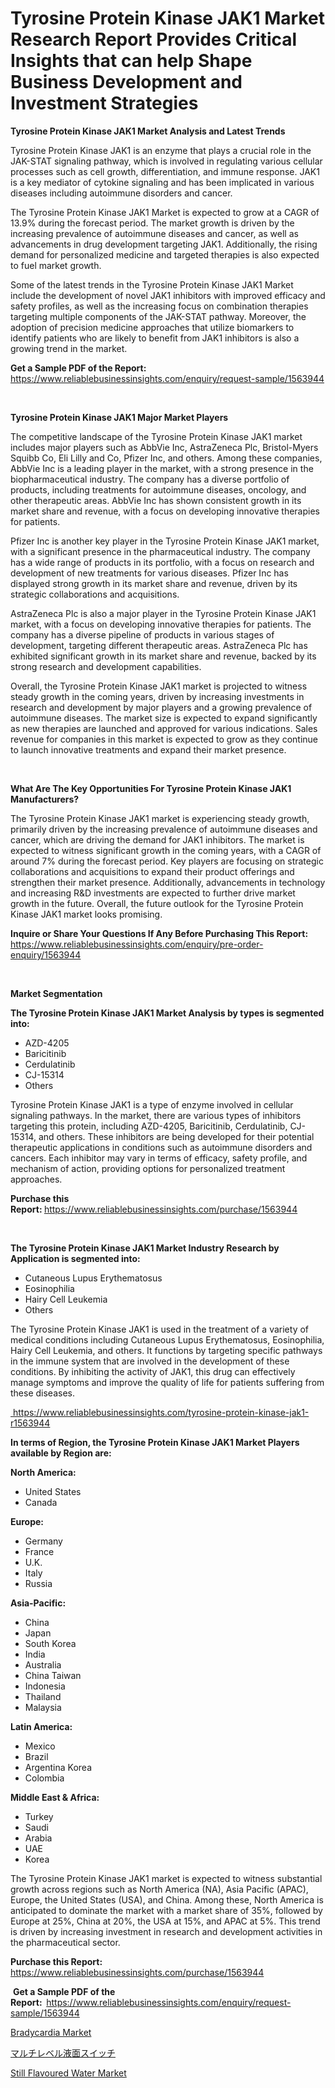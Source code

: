<p><h1>Tyrosine Protein Kinase JAK1 Market Research Report Provides Critical Insights that can help Shape Business Development and Investment Strategies</h1></p><p><strong>Tyrosine Protein Kinase JAK1 Market Analysis and Latest Trends</strong></p>
<p><p>Tyrosine Protein Kinase JAK1 is an enzyme that plays a crucial role in the JAK-STAT signaling pathway, which is involved in regulating various cellular processes such as cell growth, differentiation, and immune response. JAK1 is a key mediator of cytokine signaling and has been implicated in various diseases including autoimmune disorders and cancer.</p><p>The Tyrosine Protein Kinase JAK1 Market is expected to grow at a CAGR of 13.9% during the forecast period. The market growth is driven by the increasing prevalence of autoimmune diseases and cancer, as well as advancements in drug development targeting JAK1. Additionally, the rising demand for personalized medicine and targeted therapies is also expected to fuel market growth.</p><p>Some of the latest trends in the Tyrosine Protein Kinase JAK1 Market include the development of novel JAK1 inhibitors with improved efficacy and safety profiles, as well as the increasing focus on combination therapies targeting multiple components of the JAK-STAT pathway. Moreover, the adoption of precision medicine approaches that utilize biomarkers to identify patients who are likely to benefit from JAK1 inhibitors is also a growing trend in the market.</p></p>
<p><strong>Get a Sample PDF of the Report:&nbsp;</strong> <a href="https://www.reliablebusinessinsights.com/enquiry/request-sample/1563944">https://www.reliablebusinessinsights.com/enquiry/request-sample/1563944</a></p>
<p>&nbsp;</p>
<p><strong>Tyrosine Protein Kinase JAK1 Major Market Players</strong></p>
<p><p>The competitive landscape of the Tyrosine Protein Kinase JAK1 market includes major players such as AbbVie Inc, AstraZeneca Plc, Bristol-Myers Squibb Co, Eli Lilly and Co, Pfizer Inc, and others. Among these companies, AbbVie Inc is a leading player in the market, with a strong presence in the biopharmaceutical industry. The company has a diverse portfolio of products, including treatments for autoimmune diseases, oncology, and other therapeutic areas. AbbVie Inc has shown consistent growth in its market share and revenue, with a focus on developing innovative therapies for patients.</p><p>Pfizer Inc is another key player in the Tyrosine Protein Kinase JAK1 market, with a significant presence in the pharmaceutical industry. The company has a wide range of products in its portfolio, with a focus on research and development of new treatments for various diseases. Pfizer Inc has displayed strong growth in its market share and revenue, driven by its strategic collaborations and acquisitions.</p><p>AstraZeneca Plc is also a major player in the Tyrosine Protein Kinase JAK1 market, with a focus on developing innovative therapies for patients. The company has a diverse pipeline of products in various stages of development, targeting different therapeutic areas. AstraZeneca Plc has exhibited significant growth in its market share and revenue, backed by its strong research and development capabilities.</p><p>Overall, the Tyrosine Protein Kinase JAK1 market is projected to witness steady growth in the coming years, driven by increasing investments in research and development by major players and a growing prevalence of autoimmune diseases. The market size is expected to expand significantly as new therapies are launched and approved for various indications. Sales revenue for companies in this market is expected to grow as they continue to launch innovative treatments and expand their market presence.</p></p>
<p>&nbsp;</p>
<p><strong>What Are The Key Opportunities For Tyrosine Protein Kinase JAK1 Manufacturers?</strong></p>
<p><p>The Tyrosine Protein Kinase JAK1 market is experiencing steady growth, primarily driven by the increasing prevalence of autoimmune diseases and cancer, which are driving the demand for JAK1 inhibitors. The market is expected to witness significant growth in the coming years, with a CAGR of around 7% during the forecast period. Key players are focusing on strategic collaborations and acquisitions to expand their product offerings and strengthen their market presence. Additionally, advancements in technology and increasing R&D investments are expected to further drive market growth in the future. Overall, the future outlook for the Tyrosine Protein Kinase JAK1 market looks promising.</p></p>
<p><strong>Inquire or Share Your Questions If Any Before Purchasing This Report:</strong> <a href="https://www.reliablebusinessinsights.com/enquiry/pre-order-enquiry/1563944">https://www.reliablebusinessinsights.com/enquiry/pre-order-enquiry/1563944</a></p>
<p>&nbsp;</p>
<p><strong>Market Segmentation</strong></p>
<p><strong>The Tyrosine Protein Kinase JAK1 Market Analysis by types is segmented into:</strong></p>
<p><ul><li>AZD-4205</li><li>Baricitinib</li><li>Cerdulatinib</li><li>CJ-15314</li><li>Others</li></ul></p>
<p><p>Tyrosine Protein Kinase JAK1 is a type of enzyme involved in cellular signaling pathways. In the market, there are various types of inhibitors targeting this protein, including AZD-4205, Baricitinib, Cerdulatinib, CJ-15314, and others. These inhibitors are being developed for their potential therapeutic applications in conditions such as autoimmune disorders and cancers. Each inhibitor may vary in terms of efficacy, safety profile, and mechanism of action, providing options for personalized treatment approaches.</p></p>
<p><strong>Purchase this Report:&nbsp;</strong><a href="https://www.reliablebusinessinsights.com/purchase/1563944">https://www.reliablebusinessinsights.com/purchase/1563944</a></p>
<p>&nbsp;</p>
<p><strong>The Tyrosine Protein Kinase JAK1 Market Industry Research by Application is segmented into:</strong></p>
<p><ul><li>Cutaneous Lupus Erythematosus</li><li>Eosinophilia</li><li>Hairy Cell Leukemia</li><li>Others</li></ul></p>
<p><p>The Tyrosine Protein Kinase JAK1 is used in the treatment of a variety of medical conditions including Cutaneous Lupus Erythematosus, Eosinophilia, Hairy Cell Leukemia, and others. It functions by targeting specific pathways in the immune system that are involved in the development of these conditions. By inhibiting the activity of JAK1, this drug can effectively manage symptoms and improve the quality of life for patients suffering from these diseases.</p></p>
<p><a href="https://www.reliablebusinessinsights.com/tyrosine-protein-kinase-jak1-r1563944">&nbsp;https://www.reliablebusinessinsights.com/tyrosine-protein-kinase-jak1-r1563944</a></p>
<p><strong>In terms of Region, the Tyrosine Protein Kinase JAK1 Market Players available by Region are:</strong></p>
<p>
    <p> <strong> North America: </strong>
        <ul>
            <li>United States</li>
            <li>Canada</li>
        </ul>
        </p> 
    <p> <strong> Europe: </strong>
        <ul>
            <li>Germany</li>
            <li>France</li>
            <li>U.K.</li>
            <li>Italy</li>
            <li>Russia</li>
        </ul>
        </p> 
    <p> <strong> Asia-Pacific: </strong>
        <ul>
            <li>China</li>
            <li>Japan</li>
            <li>South Korea</li>
            <li>India</li>
            <li>Australia</li>
            <li>China Taiwan</li>
            <li>Indonesia</li>
            <li>Thailand</li>
            <li>Malaysia</li>
        </ul>
        </p> 
    <p> <strong> Latin America: </strong>
        <ul>
            <li>Mexico</li>
            <li>Brazil</li>
            <li>Argentina Korea</li>
            <li>Colombia</li>
        </ul>
        </p> 
    <p> <strong> Middle East & Africa: </strong>
        <ul>
            <li>Turkey</li>
            <li>Saudi</li>
            <li>Arabia</li>
            <li>UAE</li>
            <li>Korea</li>
        </ul>
    </p>
    </p>
<p><p>The Tyrosine Protein Kinase JAK1 market is expected to witness substantial growth across regions such as North America (NA), Asia Pacific (APAC), Europe, the United States (USA), and China. Among these, North America is anticipated to dominate the market with a market share of 35%, followed by Europe at 25%, China at 20%, the USA at 15%, and APAC at 5%. This trend is driven by increasing investment in research and development activities in the pharmaceutical sector.</p></p>
<p><strong>Purchase this Report: </strong><a href="https://www.reliablebusinessinsights.com/purchase/1563944">https://www.reliablebusinessinsights.com/purchase/1563944</a></p>
<p>&nbsp;<strong>Get a Sample PDF of the Report:&nbsp;&nbsp;</strong><a href="https://www.reliablebusinessinsights.com/enquiry/request-sample/1563944">https://www.reliablebusinessinsights.com/enquiry/request-sample/1563944</a></p>
<p><strong></strong></p>
<p><p><a href="https://github.com/RickHolmes3/Market-Research-Report-List-5/blob/main/bradycardia-market.md">Bradycardia Market</a></p><p><a href="https://github.com/mohamedbakry57/Market-Research-Report-List-4/blob/main/3455974178992.md">マルチレベル液面スイッチ</a></p><p><a href="https://github.com/ikahanika44/Market-Research-Report-List-1/blob/main/still-flavoured-water-market.md">Still Flavoured Water Market</a></p></p>